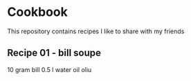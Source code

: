 # Cookbook
This repository contains recipes I like to share with my friends
## Recipe 01 - bill soupe
10 gram bill
0.5 l water
oil oliu

